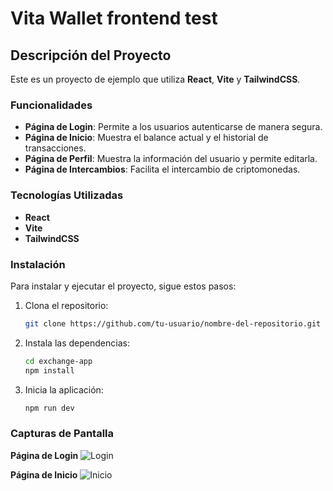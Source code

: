 # Vita Wallet frontend test

## Descripción del Proyecto

Este es un proyecto de ejemplo que utiliza **React**, **Vite** y **TailwindCSS**.

### Funcionalidades

- **Página de Login**: Permite a los usuarios autenticarse de manera segura.
- **Página de Inicio**: Muestra el balance actual y el historial de transacciones.
- **Página de Perfil**: Muestra la información del usuario y permite editarla.
- **Página de Intercambios**: Facilita el intercambio de criptomonedas.

### Tecnologías Utilizadas

- **React**
- **Vite**
- **TailwindCSS**

### Instalación

Para instalar y ejecutar el proyecto, sigue estos pasos:

1. Clona el repositorio:
   ```bash
   git clone https://github.com/tu-usuario/nombre-del-repositorio.git
   ```
2. Instala las dependencias:
   ```bash
   cd exchange-app
   npm install
   ```
3. Inicia la aplicación:
   ```bash
   npm run dev
   ```

### Capturas de Pantalla

**Página de Login**
![Login](assets/screenshots/login.png)

**Página de Inicio**
![Inicio](assets/screenshots/home.png)
